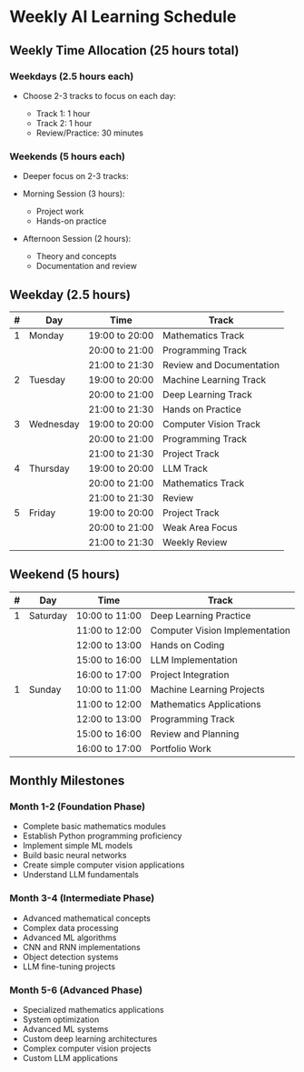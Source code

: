 # Weekly AI Learning Schedule

## Weekly Time Allocation (25 hours total)
### Weekdays (2.5 hours each)
* Choose 2-3 tracks to focus on each day:

  - Track 1: 1 hour
  - Track 2: 1 hour
  - Review/Practice: 30 minutes

### Weekends (5 hours each)

* Deeper focus on 2-3 tracks:

* Morning Session (3 hours):
  - Project work
  - Hands-on practice

* Afternoon Session (2 hours):
  - Theory and concepts
  - Documentation and review
  
## Weekday (2.5 hours)

| # | Day | Time | Track |
| - | --- | ---- | ----- |
| 1 | Monday | 19:00 to 20:00 | Mathematics Track |
|  |  | 20:00 to 21:00 | Programming Track |
|  |  | 21:00 to 21:30 | Review and Documentation |
| 2 | Tuesday | 19:00 to 20:00 | Machine Learning Track |
|  |  | 20:00 to 21:00 | Deep Learning Track |
|  |  | 21:00 to 21:30 | Hands on Practice |
| 3 | Wednesday | 19:00 to 20:00 | Computer Vision Track |
|  |  | 20:00 to 21:00 | Programming Track |
|  |  | 21:00 to 21:30 | Project Track |
| 4 | Thursday | 19:00 to 20:00 | LLM Track |
|  |  | 20:00 to 21:00 | Mathematics Track |
|  |  | 21:00 to 21:30 | Review |
| 5 | Friday | 19:00 to 20:00 | Project Track |
|  |  | 20:00 to 21:00 | Weak Area Focus |
|  |  | 21:00 to 21:30 | Weekly Review |

## Weekend (5 hours)

| # | Day | Time | Track |
| - | --- | ---- | ----- |
| 1 | Saturday | 10:00 to 11:00 | Deep Learning Practice |
| | | 11:00 to 12:00 | Computer Vision Implementation |
| | | 12:00 to 13:00 | Hands on Coding |
| | | 15:00 to 16:00 | LLM Implementation |
| | | 16:00 to 17:00 | Project Integration |
| 1 | Sunday | 10:00 to 11:00 | Machine Learning Projects |
| | | 11:00 to 12:00 | Mathematics Applications |
| | | 12:00 to 13:00 | Programming Track |
| | | 15:00 to 16:00 | Review and Planning |
| | | 16:00 to 17:00 | Portfolio Work |


## Monthly Milestones
### Month 1-2 (Foundation Phase)

  * Complete basic mathematics modules
  * Establish Python programming proficiency
  * Implement simple ML models
  * Build basic neural networks
  * Create simple computer vision applications
  * Understand LLM fundamentals

### Month 3-4 (Intermediate Phase)

  * Advanced mathematical concepts
  * Complex data processing
  * Advanced ML algorithms
  * CNN and RNN implementations
  * Object detection systems
  * LLM fine-tuning projects

### Month 5-6 (Advanced Phase)

  * Specialized mathematics applications
  * System optimization
  * Advanced ML systems
  * Custom deep learning architectures
  * Complex computer vision projects
  * Custom LLM applications
